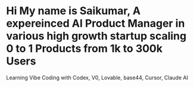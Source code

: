 # Hi My name is Saikumar, A expereinced AI Product Manager in various high growth startup scaling 0 to 1 Products from 1k to 300k Users
Learning Vibe Coding with Codex, V0, Lovable, base44, Cursor, Claude AI
